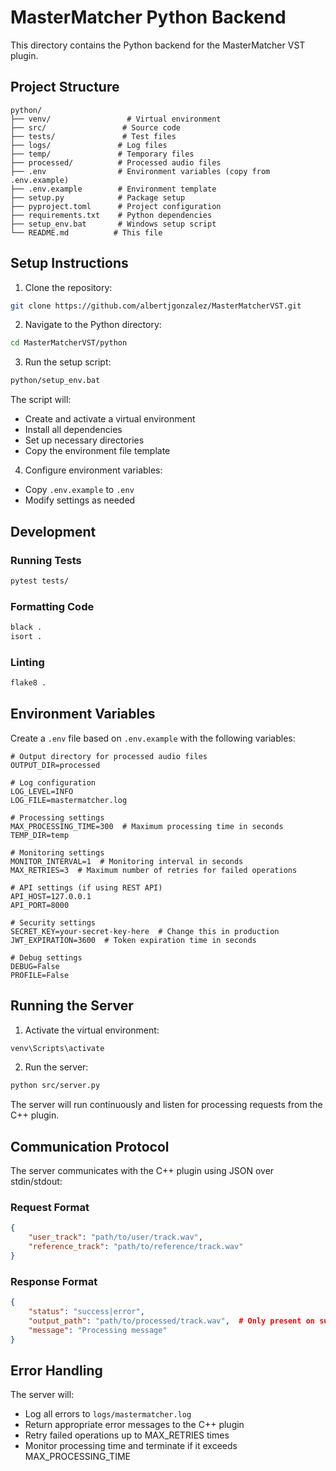 # MasterMatcher Python Backend

This directory contains the Python backend for the MasterMatcher VST plugin.

## Project Structure
```
python/
├── venv/                 # Virtual environment
├── src/                 # Source code
├── tests/               # Test files
├── logs/               # Log files
├── temp/               # Temporary files
├── processed/          # Processed audio files
├── .env                # Environment variables (copy from .env.example)
├── .env.example        # Environment template
├── setup.py            # Package setup
├── pyproject.toml      # Project configuration
├── requirements.txt    # Python dependencies
├── setup_env.bat       # Windows setup script
└── README.md          # This file
```

## Setup Instructions

1. Clone the repository:
```bash
git clone https://github.com/albertjgonzalez/MasterMatcherVST.git
```

2. Navigate to the Python directory:
```bash
cd MasterMatcherVST/python
```

3. Run the setup script:
```bash
python/setup_env.bat
```

The script will:
- Create and activate a virtual environment
- Install all dependencies
- Set up necessary directories
- Copy the environment file template

4. Configure environment variables:
- Copy `.env.example` to `.env`
- Modify settings as needed

## Development

### Running Tests
```bash
pytest tests/
```

### Formatting Code
```bash
black .
isort .
```

### Linting
```bash
flake8 .
```

## Environment Variables

Create a `.env` file based on `.env.example` with the following variables:
```env
# Output directory for processed audio files
OUTPUT_DIR=processed

# Log configuration
LOG_LEVEL=INFO
LOG_FILE=mastermatcher.log

# Processing settings
MAX_PROCESSING_TIME=300  # Maximum processing time in seconds
TEMP_DIR=temp

# Monitoring settings
MONITOR_INTERVAL=1  # Monitoring interval in seconds
MAX_RETRIES=3  # Maximum number of retries for failed operations

# API settings (if using REST API)
API_HOST=127.0.0.1
API_PORT=8000

# Security settings
SECRET_KEY=your-secret-key-here  # Change this in production
JWT_EXPIRATION=3600  # Token expiration time in seconds

# Debug settings
DEBUG=False
PROFILE=False
```

## Running the Server

1. Activate the virtual environment:
```bash
venv\Scripts\activate
```

2. Run the server:
```bash
python src/server.py
```

The server will run continuously and listen for processing requests from the C++ plugin.

## Communication Protocol

The server communicates with the C++ plugin using JSON over stdin/stdout:

### Request Format
```json
{
    "user_track": "path/to/user/track.wav",
    "reference_track": "path/to/reference/track.wav"
}
```

### Response Format
```json
{
    "status": "success|error",
    "output_path": "path/to/processed/track.wav",  # Only present on success
    "message": "Processing message"
}
```

## Error Handling

The server will:
- Log all errors to `logs/mastermatcher.log`
- Return appropriate error messages to the C++ plugin
- Retry failed operations up to MAX_RETRIES times
- Monitor processing time and terminate if it exceeds MAX_PROCESSING_TIME
